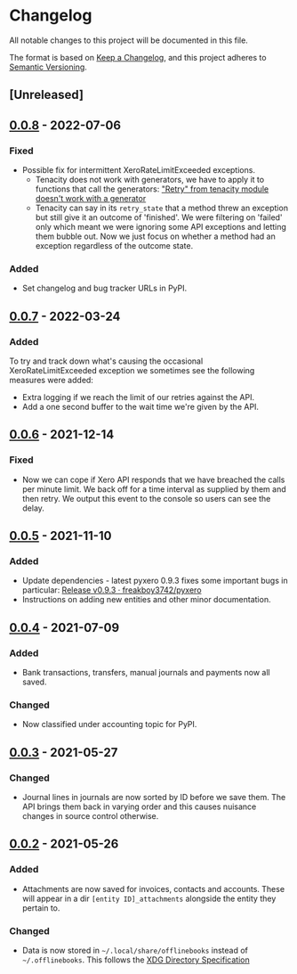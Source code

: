 <!--
SPDX-FileCopyrightText: 2021 Ian2020, et. al. <https://github.com/Ian2020>

SPDX-License-Identifier: CC-BY-SA-4.0

Keep your accounts offline

For full copyright information see the AUTHORS file at the top-level
directory of this distribution or at
[AUTHORS](https://github.com/Ian2020/offlinebooks/AUTHORS.md)

This work is licensed under the Creative Commons Attribution 4.0 International
License. You should have received a copy of the license along with this work.
If not, visit http://creativecommons.org/licenses/by/4.0/ or send a letter to
Creative Commons, PO Box 1866, Mountain View, CA 94042, USA.
-->

# Changelog

All notable changes to this project will be documented in this file.

The format is based on [Keep a Changelog](https://keepachangelog.com/en/1.0.0/),
and this project adheres to [Semantic Versioning](https://semver.org/spec/v2.0.0.html).

## [Unreleased]

## [0.0.8](https://github.com/ian2020/offlinebooks/releases/tag/v0.0.8) - 2022-07-06

### Fixed

* Possible fix for intermittent XeroRateLimitExceeded exceptions.
  * Tenacity does not work with generators, we have to apply it to functions
    that call the generators:
    ["Retry" from tenacity module doesn't work with a generator](https://stackoverflow.com/a/61571713/28170)
  * Tenacity can say in its `retry_state` that a method threw an exception but
    still give it an outcome of 'finished'. We were filtering on 'failed' only
    which meant we were ignoring some API exceptions and letting them bubble
    out. Now we just focus on whether a method had an exception regardless of
    the outcome state.

### Added

* Set changelog and bug tracker URLs in PyPI.

## [0.0.7](https://github.com/ian2020/offlinebooks/releases/tag/v0.0.7) - 2022-03-24

### Added

To try and track down what's causing the occasional XeroRateLimitExceeded
exception we sometimes see the following measures were added:

* Extra logging if we reach the limit of our retries against the API.
* Add a one second buffer to the wait time we're given by the API.

## [0.0.6](https://github.com/ian2020/offlinebooks/releases/tag/v0.0.6) - 2021-12-14

### Fixed

* Now we can cope if Xero API responds that we have breached the calls per minute
  limit. We back off for a time interval as supplied by them and then retry. We
  output this event to the console so users can see the delay.

## [0.0.5](https://github.com/ian2020/offlinebooks/releases/tag/v0.0.5) - 2021-11-10

### Added

* Update dependencies - latest pyxero 0.9.3 fixes some important bugs in
  particular:
  [Release v0.9.3 · freakboy3742/pyxero](https://github.com/freakboy3742/pyxero/releases/tag/v0.9.3)
* Instructions on adding new entities and other minor documentation.

## [0.0.4](https://github.com/ian2020/offlinebooks/releases/tag/v0.0.4) - 2021-07-09

### Added

* Bank transactions, transfers, manual journals and payments now all saved.

### Changed

* Now classified under accounting topic for PyPI.

## [0.0.3](https://github.com/ian2020/offlinebooks/releases/tag/v0.0.3) - 2021-05-27

### Changed

* Journal lines in journals are now sorted by ID before we save them. The API
  brings them back in varying order and this causes nuisance changes in source
  control otherwise.

## [0.0.2](https://github.com/Ian2020/offlinebooks/releases/tag/v0.0.2) - 2021-05-26

### Added

* Attachments are now saved for invoices, contacts and accounts. These will
  appear in a dir `[entity ID]_attachments` alongside the entity they pertain to.

### Changed

* Data is now stored in `~/.local/share/offlinebooks` instead of
  `~/.offlinebooks`. This follows the [XDG Directory
  Specification](https://specifications.freedesktop.org/basedir-spec/basedir-spec-latest.html)
